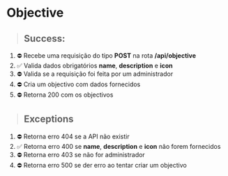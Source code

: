 # Objective

> ## Success:
1. ⛔️ Recebe uma requisição do tipo **POST** na rota **/api/objective**
2. ✅ Valida dados obrigatórios **name**, **description** e **icon**
3. ⛔️ Valida se a requisição foi feita por um administrador
4. ⛔️ Cria um objectivo com dados fornecidos
5. ⛔️ Retorna 200 com os objectivos

> ## Exceptions
1. ⛔️ Retorna erro 404 se a API não existir
2. ✅ Retorna erro 400 se **name**, **description** e **icon** não forem fornecidos
3. ⛔️ Retorna erro 403 se não for administrador
4. ⛔️ Retorna erro 500 se der erro ao tentar criar um objectivo